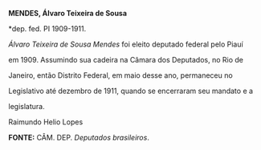**MENDES, Álvaro Teixeira de Sousa**



\*dep. fed. PI 1909-1911.



*Álvaro Teixeira de Sousa Mendes* foi eleito deputado federal pelo Piauí

em 1909. Assumindo sua cadeira na Câmara dos Deputados, no Rio de

Janeiro, então Distrito Federal, em maio desse ano, permaneceu no

Legislativo até dezembro de 1911, quando se encerraram seu mandato e a

legislatura.



Raimundo Helio Lopes



**FONTE:** CÂM. DEP. *Deputados brasileiros*.


